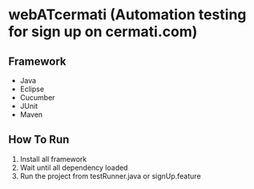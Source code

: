 webATcermati
(Automation testing for sign up on cermati.com)
=============================================

Framework
---------
* Java
* Eclipse
* Cucumber
* JUnit
* Maven

How To Run
----------
1. Install all framework
2. Wait until all dependency loaded
3. Run the project from testRunner.java or signUp.feature


